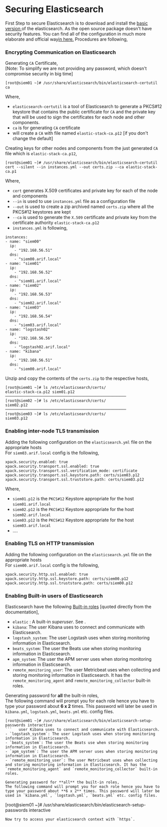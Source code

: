 # Securing Elasticsearch  
First Step to secure Elasticsearch is to download and install the [basic version ]([https://www.elastic.co/subscriptions](https://www.elastic.co/subscriptions)) of the elasticsearch. As the open source package doesn't have security features. You can find all of the configuration in much more elaborate and official way[in here.]([https://www.elastic.co/guide/en/elasticsearch/reference/6.6/configuring-tls.html#configuring-tls](https://www.elastic.co/guide/en/elasticsearch/reference/6.6/configuring-tls.html#configuring-tls))  
Procedures are following,  
  
### Encrypting Communication on Elasticsearch  
  
Generating `CA` Certificate,  
[Note: To simplify we are not providing any password, which doesn't compromise security in big time]  
```  
[root@siem01 ~]# /usr/share/elasticsearch/bin/elasticsearch-certutil ca  
```  
Where,  
- `elasticsearch-certutil` is a tool of Elasticsearch to generate a PKCS#12 keystore that contains the public certificate for `CA` and the private key that will be used to sign the certificates for each node and other components.  
- `ca` is for generating `CA` certificate  
- will create a `CA` with file named `elastic-stack-ca.p12` [if you don't change the default]  
  
Creating keys for other nodes and components from the just generated `CA` file which is `elastic-stack-ca.p12`,  
```  
[root@siem01 ~]# /usr/share/elasticsearch/bin/elasticsearch-certutil cert --silent --in instances.yml --out certs.zip --ca elastic-stack-ca.p1  
```  
Where,  
- `cert` generates X.509 certificates and private key for each of the node and components  
- `--in` is used to use `instances.yml` file as a configuration file  
- `--out` is used to create a zip archived named `certs.zip` where all the PKCS#12 keystores are kept  
- `--ca` is used to generate the `X.509` certificate and private key from the certificate authority `elastic-stack-ca.p12`  
- `instances.yml` is following,  
  
```  
instances:  
- name: "siem00"  
  ip:  
    - "192.168.56.51"  
  dns:  
    - "siem00.arif.local"  
- name: "siem01"  
  ip:  
    - "192.168.56.52"  
  dns:  
    - "siem01.arif.local"  
- name: "siem02"  
  ip:  
    - "192.168.56.53"  
  dns:  
    - "siem02.arif.local"  
- name: "siem03"   
  ip:  
    - "192.168.56.54"  
  dns:  
    - "siem03.arif.local"  
- name: "logstash02"  
  ip:  
    - "192.168.56.56"  
  dns:  
    - "logstash02.arif.local"  
- name: "kibana"  
  ip:  
    - "192.168.56.51"  
  dns:  
    - "siem00.arif.local"  
```  
Unzip and copy the contents of the `certs.zip` to the respective hosts,  
```  
[root@siem01 ~]# ls /etc/elasticsearch/certs/  
elastic-stack-ca.p12 siem01.p12  
──────────────────────────────────────────────────────  
[root@siem02 ~]# ls /etc/elasticsearch/certs/  
siem02.p12  
──────────────────────────────────────────────────────  
[root@siem03 ~]# ls /etc/elasticsearch/certs/  
siem03.p12  
```  
### Enabling inter-node TLS transmission  
Adding the following configuration on the `elasticsearch.yml` file on the appropriate hosts  
For `siem03.arif.local` config is the following,  
```  
xpack.security.enabled: true  
xpack.security.transport.ssl.enabled: true  
xpack.security.transport.ssl.verification_mode: certificate  
xpack.security.transport.ssl.keystore.path: certs/siem03.p12  
xpack.security.transport.ssl.truststore.path: certs/siem03.p12  
```  
Where,  
- `siem01.p12` is the `PKCS#12` Keystore appropriate for the host `siem01.arif.local`  
- `siem02.p12` is the `PKCS#12` Keystore appropriate for the host `siem02.arif.local`
- `siem03.p12` is the `PKCS#12` Keystore appropriate for the host `siem03.arif.local`
- ....  
### Enabling TLS on HTTP transmission  
Adding the following configuration on the `elasticsearch.yml` file on the appropriate hosts  
For `siem00.arif.local` config is the following,  
```  
xpack.security.http.ssl.enabled: true  
xpack.security.http.ssl.keystore.path: certs/siem00.p12  
xpack.security.http.ssl.truststore.path: certs/siem00.p12  
```  
### Enabling Built-in users of Elasticsearch  
Elasticsearch have the following [Built-in roles]([https://www.elastic.co/guide/en/elastic-stack-overview/current/built-in-roles.html](https://www.elastic.co/guide/en/elastic-stack-overview/current/built-in-roles.html) "Built-in roles") [quoted directly from the documentation],  
- `elastic` : A built-in _superuser_. See .  
- `kibana`: The user Kibana uses to connect and communicate with Elasticsearch.  
- `logstash_system`: The user Logstash uses when storing monitoring information in Elasticsearch.  
- `beats_system`: The user the Beats use when storing monitoring information in Elasticsearch.  
- `apm_system`: The user the APM server uses when storing monitoring information in Elasticsearch.  
- `remote_monitoring_user`: The user Metricbeat uses when collecting and storing monitoring information in Elasticsearch. It has the `remote_monitoring_agent` and `remote_monitoring_collector` built-in roles.  
  
Generating password for **all** the built-in roles,  
The following command will prompt you for each role hence you have to type your password about **6 x 2** times. This password will later be used in `kibana.yml`, `logstash.yml`, `beats.yml` etc. config files.  
```  
[root@siem01 ~]# /usr/share/elasticsearch/bin/elasticsearch-setup-passwords interactive  
```   user Kibana uses to connect and communicate with Elasticsearch.  
- `logstash_system`: The user Logstash uses when storing monitoring information in Elasticsearch.  
- `beats_system`: The user the Beats use when storing monitoring information in Elasticsearch.  
- `apm_system`: The user the APM server uses when storing monitoring information in Elasticsearch.  
- `remote_monitoring_user`: The user Metricbeat uses when collecting and storing monitoring information in Elasticsearch. It has the `remote_monitoring_agent` and `remote_monitoring_collector` built-in roles.  
  
Generating password for **all** the built-in roles,  
The following command will prompt you for each role hence you have to type your password about **6 x 2** times. This password will later be used in `kibana.yml`, `logstash.yml`, `beats.yml` etc. config files.  
```  
[root@siem01 ~]# /usr/share/elasticsearch/bin/elasticsearch-setup-passwords interactive  
```  
Now try to access your elasticsearch context with `https`.
```
